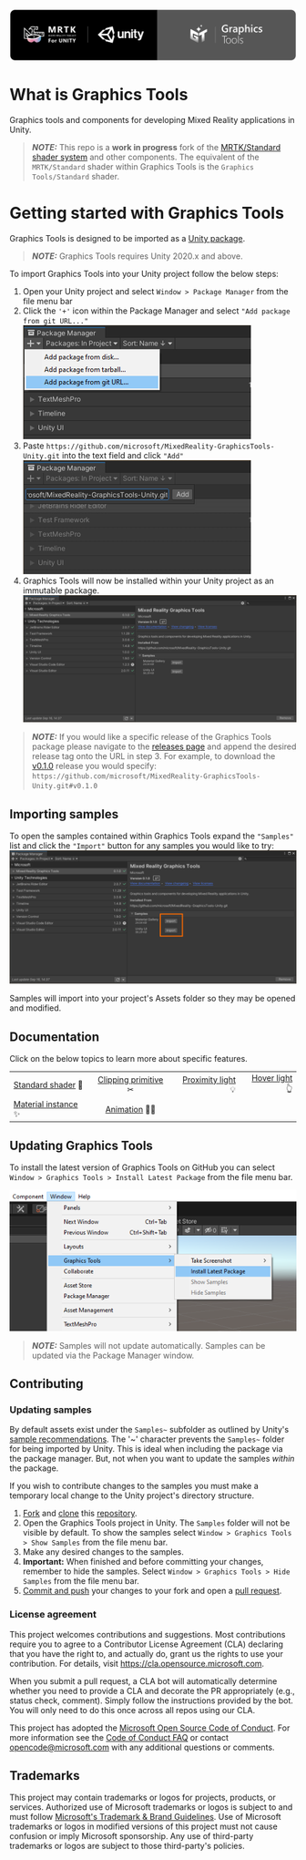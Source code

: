![Graphics Tools](Documentation~/Images/GraphicsToolsBannerRounded.png)

# What is Graphics Tools

Graphics tools and components for developing Mixed Reality applications in Unity. 

> **_NOTE:_** This repo is a **work in progress** fork of the [MRTK/Standard shader system](https://docs.microsoft.com/en-us/windows/mixed-reality/mrtk-unity/features/rendering/mrtk-standard-shader?view=mrtkunity-2021-05) and other components. The equivalent of the `MRTK/Standard` shader within Graphics Tools is the `Graphics Tools/Standard` shader.

# Getting started with Graphics Tools

Graphics Tools is designed to be imported as a [Unity package](https://docs.unity3d.com/Manual/Packages.html). 

> **_NOTE:_** Graphics Tools requires Unity 2020.x and above.

To import Graphics Tools into your Unity project follow the below steps:

1. Open your Unity project and select `Window > Package Manager` from the file menu bar
2. Click the `'+'` icon within the Package Manager and select `"Add package from git URL..."`
![Package Manager Add](Documentation~/Images/ReadMe/PackageManagerAdd.png)
3. Paste `https://github.com/microsoft/MixedReality-GraphicsTools-Unity.git` into the text field and click `"Add"`
![Package Manager Paste](Documentation~/Images/ReadMe/PackageManagerPaste.png)
4. Graphics Tools will now be installed within your Unity project as an immutable package.
![Package Manager Installed](Documentation~/Images/ReadMe/PackageManagerInstalled.png)

> **_NOTE:_** If you would like a specific release of the Graphics Tools package please navigate to the [releases page](https://github.com/microsoft/MixedReality-GraphicsTools-Unity/releases) and append the desired release tag onto the URL in step 3. For example, to download the [v0.1.0](https://github.com/microsoft/MixedReality-GraphicsTools-Unity/releases/tag/v0.1.0) release you would specify: `https://github.com/microsoft/MixedReality-GraphicsTools-Unity.git#v0.1.0`

## Importing samples

To open the samples contained within Graphics Tools expand the `"Samples"` list and click the `"Import"` button for any samples you would like to try:
![Package Manager Samples](Documentation~/Images/ReadMe/PackageManagerSamples.png)

Samples will import into your project's Assets folder so they may be opened and modified.

## Documentation

Click on the below topics to learn more about specific features.

| | | | |
| :------------- | :----------: | -----------: | -----------: | 
| [Standard shader](Documentation~/StandardShader.md) 🎨 | [Clipping primitive](Documentation~/ClippingPrimitive.md) ✂ | [Proximity light](Documentation~/ProximityLight.md) 💡 | [Hover light](Documentation~/HoverLight.md) 👆 | 
| [Material instance](Documentation~/MaterialInstance.md) ✨ | [Animation](Documentation~/Animation.md) 🚶‍♀️ | | | 

## Updating Graphics Tools

To install the latest version of Graphics Tools on GitHub you can select `Window > Graphics Tools > Install Latest Package` from the file menu bar.

![Package Update](Documentation~/Images/ReadMe/PackageUpdate.png)

> **_NOTE:_** Samples will not update automatically. Samples can be updated via the Package Manager window. 

## Contributing

### Updating samples

By default assets exist under the `Samples~` subfolder as outlined by Unity's [sample recommendations](https://docs.unity3d.com/Manual/cus-samples.html). The '~' character prevents the `Samples~` folder for being imported by Unity. This is ideal when including the package via the package manager. But, not when you want to update the samples *within* the package. 

If you wish to contribute changes to the samples you must make a temporary local change to the Unity project's directory structure.

1. [Fork](https://docs.github.com/en/get-started/quickstart/fork-a-repo) and [clone](https://docs.github.com/en/repositories/creating-and-managing-repositories/cloning-a-repository) this [repository](https://github.com/microsoft/MixedReality-GraphicsTools-Unity.git).
2. Open the Graphics Tools project in Unity. The `Samples` folder will not be visible by default. To show the samples select `Window > Graphics Tools > Show Samples` from the file menu bar.
3. Make any desired changes to the samples.
4. **Important:** When finished and before committing your changes, remember to hide the samples. Select `Window > Graphics Tools > Hide Samples` from the file menu bar.
5. [Commit and push](https://docs.github.com/en/get-started/using-git/pushing-commits-to-a-remote-repository) your changes to your fork and open a [pull request](https://github.com/microsoft/MixedReality-GraphicsTools-Unity/pulls).

### License agreement 

This project welcomes contributions and suggestions.  Most contributions require you to agree to a
Contributor License Agreement (CLA) declaring that you have the right to, and actually do, grant us
the rights to use your contribution. For details, visit https://cla.opensource.microsoft.com.

When you submit a pull request, a CLA bot will automatically determine whether you need to provide
a CLA and decorate the PR appropriately (e.g., status check, comment). Simply follow the instructions
provided by the bot. You will only need to do this once across all repos using our CLA.

This project has adopted the [Microsoft Open Source Code of Conduct](https://opensource.microsoft.com/codeofconduct/).
For more information see the [Code of Conduct FAQ](https://opensource.microsoft.com/codeofconduct/faq/) or
contact [opencode@microsoft.com](mailto:opencode@microsoft.com) with any additional questions or comments.

## Trademarks

This project may contain trademarks or logos for projects, products, or services. Authorized use of Microsoft 
trademarks or logos is subject to and must follow 
[Microsoft's Trademark & Brand Guidelines](https://www.microsoft.com/en-us/legal/intellectualproperty/trademarks/usage/general).
Use of Microsoft trademarks or logos in modified versions of this project must not cause confusion or imply Microsoft sponsorship.
Any use of third-party trademarks or logos are subject to those third-party's policies.
